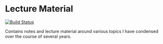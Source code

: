 # Lecture Material

[![Build Status](https://travis-ci.org/jaimejim/lecture.svg?branch=master)](https://travis-ci.org/jaimejim/lecture)

Contains notes and lecture material around various topics I have condensed over the course of several years.

